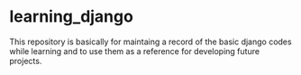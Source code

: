 # learning_django

This repository is basically for maintaing a record of the basic django codes while learning
and to use them as a reference for developing future projects.
